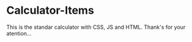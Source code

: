 # Calculator-Items
This is the standar calculator with CSS, JS and HTML. Thank's for your atention...
